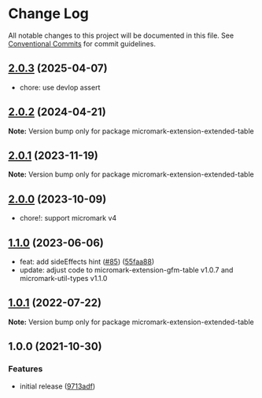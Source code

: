 # Change Log

All notable changes to this project will be documented in this file.
See [Conventional Commits](https://conventionalcommits.org) for commit guidelines.

## [2.0.3](https://github.com/wataru-chocola/remark-extended-table/compare/micromark-extension-extended-table@2.0.2...micromark-extension-extended-table@2.0.3) (2025-04-07)

* chore: use devlop assert


## [2.0.2](https://github.com/wataru-chocola/remark-extended-table/compare/micromark-extension-extended-table@2.0.1...micromark-extension-extended-table@2.0.2) (2024-04-21)

**Note:** Version bump only for package micromark-extension-extended-table

## [2.0.1](https://github.com/wataru-chocola/remark-extended-table/compare/micromark-extension-extended-table@2.0.0...micromark-extension-extended-table@2.0.1) (2023-11-19)

**Note:** Version bump only for package micromark-extension-extended-table





## [2.0.0](https://github.com/wataru-chocola/remark-extended-table/compare/micromark-extension-extended-table@1.1.0...micromark-extension-extended-table@2.0.0) (2023-10-09)

* chore!: support micromark v4


## [1.1.0](https://github.com/wataru-chocola/remark-extended-table/compare/micromark-extension-extended-table@1.0.1...micromark-extension-extended-table@1.1.0) (2023-06-06)

* feat: add sideEffects hint ([#85](https://github.com/wataru-chocola/remark-extended-table/issues/85)) ([55faa88](https://github.com/wataru-chocola/remark-extended-table/commit/55faa88df70c8b0f6e8fbae8a65cd3e51d299d54))
* update: adjust code to micromark-extension-gfm-table v1.0.7 and micromark-util-types v1.1.0



## [1.0.1](https://github.com/wataru-chocola/remark-extended-table/compare/micromark-extension-extended-table@1.0.0...micromark-extension-extended-table@1.0.1) (2022-07-22)

**Note:** Version bump only for package micromark-extension-extended-table





## 1.0.0 (2021-10-30)


### Features

* initial release ([9713adf](https://github.com/wataru-chocola/remark-extended-table/commit/9713adfe243fa6d90081024e2e226c275ecdae1f))
